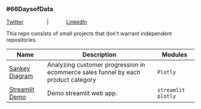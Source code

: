 ### #66DaysofData
[Twitter](https://twitter.com/d_kungu)  &nbsp; &nbsp; &nbsp; &nbsp; &nbsp; &nbsp; &nbsp; &nbsp;|&nbsp; &nbsp; &nbsp; &nbsp; &nbsp; &nbsp; [LinkedIn](https://www.linkedin.com/in/dianakungu/)

This repo consists of small projects that don't warrant independent repositories.


|**Name**|**Description**|**Modules**|
|---|---|---|
|[Sankey Diagram](https://github.com/diana-kungu/66DaysofData/tree/main/Sankey-%20Plotly)|Analyzing customer progression in ecommerce sales funnel by each product category |`Plotly`|
|[Streamlit Demo]()|Demo streamlit web app.|`streamlit` `plotly`|